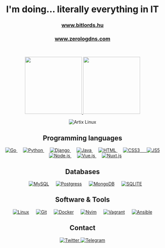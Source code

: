 <h1 align="center">I'm doing... literally everything in IT</h1>
<h3 align="center"><a href="https://bitlords.hu" target="blank">www.bitlords.hu</a></h3>
<h3 align="center"><a href="https://zerologdns.com" target="blank">www.zerologdns.com</a></h3>

<br/>
<p align="center">
<a href="https://github.com/dovahkiin0424">
    <img height="180em" src="https://github-readme-stats.vercel.app/api?username=dovahkiin0424&count_private=true&show_icons=true&locale=en&theme=synthwave&hide_border=true&include_all_commits=true"/>
    <img height="180em" src="https://github-readme-stats-eight-theta.vercel.app/api/top-langs/?username=dovahkiin0424&count_private=true&theme=synthwave&layout=compact&hide_border=true&include_all_commits=true"/>
</a>
</p>

<p align="center">
<img alt="Artix Linux" src="https://img.shields.io/badge/Artix%20Linux-1793D1?style=for-the-badge&logo=Artix%20Linux&logoColor=white">
</p>

<h2 align="center">Programming languages</h2>

<p align="center"> 
<a href="https://go.dev/">
    <img alt="Go" src="https://img.shields.io/badge/Go-6AD7E5?style=for-the-badge&logo=go&logoColor=white"/>
</a>
&emsp;
<a href="https://python.org/">
    <img alt="Python" src="https://img.shields.io/badge/Python-3671A3?style=for-the-badge&logo=python&logoColor=yellow"/>
</a>
&emsp;
<a href="https://www.djangoproject.com/">
    <img alt="Django" src="https://img.shields.io/badge/django-%23092E20.svg?style=for-the-badge&logo=django&logoColor=white"/>
</a>
&emsp;
<a href="https://www.java.com/en/">
    <img alt="Java" src="https://img.shields.io/badge/Java-D60023?style=for-the-badge&logo=java&logoColor=white"/>
</a>
&emsp;
<a href="https://html.com/">
    <img alt="HTML" src="https://img.shields.io/badge/HTML5-E34F26?style=for-the-badge&logo=html5&logoColor=white"/>
</a>
&emsp;
<a href="https://developer.mozilla.org/en-US/docs/Web/CSS">
    <img alt="CSS3" src="https://img.shields.io/badge/CSS3-1572B6?style=for-the-badge&logo=css3&logoColor=white"/>
&emsp;
<a href="https://www.javascript.com/">
    <img alt="JS5" src="https://img.shields.io/badge/JavaScript-F7DF1E?style=for-the-badge&logo=javascript&logoColor=black"/>
</a>
&emsp;
<a href="https://www.nodejs.org/">
    <img alt="Node.js" src="https://img.shields.io/badge/node.js-6DA55F?style=for-the-badge&logo=node.js&logoColor=white"/>
</a>
&emsp;
<a href="https://www.vuejs.org/">
    <img alt="Vue.js" src="https://img.shields.io/badge/vuejs-%2335495e.svg?style=for-the-badge&logo=vuedotjs&logoColor=%234FC08D"/>
</a>
&emsp;
<a href="https://www.nuxtjs.org/">
    <img alt="Nuxt.js" src="https://img.shields.io/badge/Nuxt-002E3B?style=for-the-badge&logo=nuxtdotjs&logoColor=#00DC82"/>
</a>
</a>
</p>

<h2 align="center">Databases</h2>
<p align="center">
  &emsp;
    <a href="#"><img alt="MySQL" src="https://img.shields.io/badge/mysql-%2300f.svg?style=for-the-badge&logo=mysql&logoColor=white"></a>
  &emsp;
    <a href="#"><img alt="Postgress" src="https://img.shields.io/badge/postgres-%23316192.svg?style=for-the-badge&logo=postgresql&logoColor=white"></a>
  &emsp;
    <a href="#"><img alt="MongoDB" src="https://img.shields.io/badge/MongoDB-%234ea94b.svg?style=for-the-badge&logo=mongodb&logoColor=white"></a>
  &emsp;
    <a href="#"><img alt="SQLITE" src="https://img.shields.io/badge/sqlite-%2307405e.svg?style=for-the-badge&logo=sqlite&logoColor=white"></a>
</p>

<h2 align="center">Software & Tools</h2>
 
<p align="center">
  &emsp;
    <a href="#"><img alt="Linux" src="https://img.shields.io/badge/Linux-FCC624?style=for-the-badge&logo=linux&logoColor=black"></a>
  &emsp;
    <a href="#"><img alt="Git" src="https://img.shields.io/badge/Git-F05032?style=for-the-badge&logo=git&logoColor=white"></a>
  &emsp;
    <a href="#"><img alt="Docker" src="https://img.shields.io/badge/Docker-2CA5E0?style=for-the-badge&logo=docker&logoColor=white"></a>
  &emsp;
    <a href="#"><img alt="Nvim" src="https://img.shields.io/badge/NeoVim-%2357A143.svg?&style=for-the-badge&logo=neovim&logoColor=white"></a>
  &emsp;
    <a href="#"><img alt="Vagrant" src="https://img.shields.io/badge/vagrant-%231563FF.svg?style=for-the-badge&logo=vagrant&logoColor=white"></a>
  &emsp;
    <a href="#"><img alt="Ansible" src="https://img.shields.io/badge/ansible-%231A1918.svg?style=for-the-badge&logo=ansible&logoColor=white"></a>
  &emsp;
</p>

<h2 align="center">Contact</h2>

<p align="center">
<a href="https://twitter.com/dovahkiin0424" target="blank">
    <img src="https://img.shields.io/badge/Twitter-00AAEE?style=for-the-badge&logo=twitter&logoColor=white" alt="Twitter"/>
</a>
<a href="https://t.me/dovahkiin0424" target="blank">
    <img src="https://img.shields.io/badge/Telegram-0088CC?style=for-the-badge&logo=telegram&logoColor=white" alt="Telegram"/>
</a>
</p>

